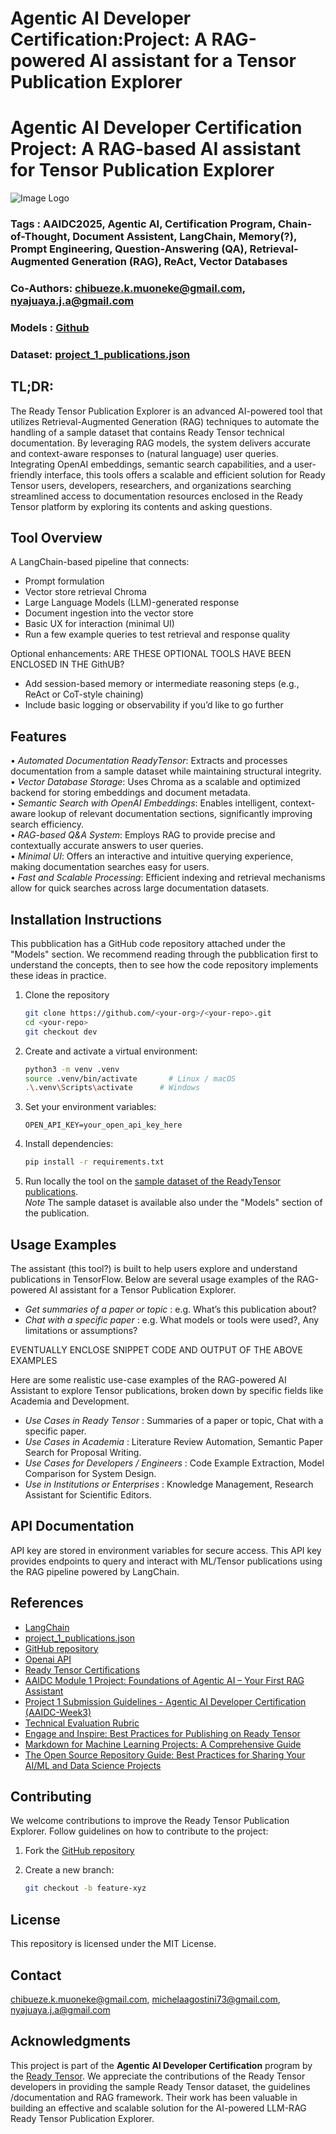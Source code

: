 # Agentic AI Developer Certification:Project: A RAG-powered AI assistant for a Tensor Publication Explorer  
# Agentic AI Developer Certification Project: A RAG-based AI assistant for Tensor Publication Explorer

![Image Logo](ChatGPT_Image_v2_resized.jpg)

### Tags : AAIDC2025, Agentic AI, Certification Program, Chain-of-Thought, Document Assistent, LangChain, Memory(?), Prompt Engineering, Question-Answering (QA), Retrieval-Augmented Generation (RAG), ReAct, Vector Databases
### Co-Authors: chibueze.k.muoneke@gmail.com, nyajuaya.j.a@gmail.com 
### Models : [Github](https://github.com/Joshua-Abok/rag_apk)
### Dataset: [project_1_publications.json](https://drive.google.com/drive/folders/1HAqLXL2W-sh8hqoBb1iSauJ_0wZVRxB9)


## TL;DR:
The Ready Tensor Publication Explorer is an advanced AI-powered tool that utilizes Retrieval-Augmented Generation (RAG) techniques to automate the handling of a sample dataset that contains Ready Tensor technical documentation. By leveraging RAG models, the system delivers accurate and context-aware responses to (natural language) user queries. Integrating OpenAI embeddings, semantic search capabilities, and a user-friendly interface, this tools offers a scalable and efficient solution for Ready Tensor users, developers, researchers, and organizations searching streamlined access to documentation resources enclosed in the Ready Tensor platform by exploring its contents and asking questions. 

 
## Tool Overview 
A LangChain-based pipeline that connects:
- Prompt formulation
- Vector store retrieval Chroma
- Large Language Models (LLM)-generated response
- Document ingestion into the vector store
- Basic UX for interaction (minimal UI)  
- Run a few example queries to test retrieval and response quality

Optional enhancements: ARE THESE OPTIONAL TOOLS HAVE BEEN ENCLOSED IN THE GithUB?  
- Add session-based memory or intermediate reasoning steps (e.g., ReAct or CoT-style chaining)
- Include basic logging or observability if you’d like to go further


## Features
• _Automated Documentation ReadyTensor_: Extracts and processes documentation from a sample dataset while maintaining structural integrity.  
• _Vector Database Storage_: Uses Chroma as a scalable and optimized backend for storing embeddings and document metadata.  
• _Semantic Search with OpenAI Embeddings_: Enables intelligent, context-aware lookup of relevant documentation sections, significantly improving search efficiency.  
• _RAG-based Q&A System_: Employs RAG to provide precise and contextually accurate answers to user queries.  
• _Minimal UI_: Offers an interactive and intuitive querying experience, making documentation searches easy for users.  
• _Fast and Scalable Processing_: Efficient indexing and retrieval mechanisms allow for quick searches across large documentation datasets.  


## Installation Instructions
This pubblication has a GitHub code repository attached under the "Models" section. We recommend reading through the pubblication first to understand the concepts, then to see how the code repository implements these ideas in practice.
1. Clone the repository
   ```bash
   git clone https://github.com/<your-org>/<your-repo>.git
   cd <your-repo>
   git checkout dev
   ```   
2. Create and activate a virtual environment:
   ```bash
   python3 -m venv .venv
   source .venv/bin/activate       # Linux / macOS
   .\.venv\Scripts\activate      # Windows
   ```
4. Set your environment variables:
   ```
   OPEN_API_KEY=your_open_api_key_here  
   ```
8. Install dependencies:
   ```bash
   pip install -r requirements.txt
   ```
9. Run locally the tool on the [sample dataset of the ReadyTensor publications](https://drive.google.com/drive/folders/1HAqLXL2W-sh8hqoBb1iSauJ_0wZVRxB9).  
    _Note_ The sample dataset is available also under the "Models" section of the publication.  


## Usage Examples   
The assistant (this tool?) is built to help users explore and understand publications in TensorFlow. Below are several usage examples of the RAG-powered AI assistant for a  Tensor Publication Explorer.  
- _Get summaries of a paper or topic_  : e.g. What’s this publication about?   
- _Chat with a specific paper_         : e.g. What models or tools were used?, Any limitations or assumptions?

EVENTUALLY ENCLOSE SNIPPET CODE AND OUTPUT OF THE ABOVE EXAMPLES   

Here are some realistic use-case examples of the RAG-powered AI Assistant to explore Tensor publications, broken down by specific fields like Academia and Development.
- _Use Cases in Ready Tensor_ : Summaries of a paper or topic, Chat with a specific paper.
- _Use Cases in Academia_ : Literature Review Automation, Semantic Paper Search for Proposal Writing.
- _Use Cases for Developers / Engineers_ :  Code Example Extraction, Model Comparison for System Design.
- _Use in Institutions or Enterprises_ : Knowledge Management, Research Assistant for Scientific Editors.


## API Documentation
API key are stored in environment variables for secure access. This API key provides endpoints to query and interact with ML/Tensor publications using the RAG pipeline powered by LangChain.


## References
- [LangChain](https://www.langchain.com/langchain)    
- [project_1_publications.json](https://drive.google.com/drive/folders/1HAqLXL2W-sh8hqoBb1iSauJ_0wZVRxB9)    
- [GitHub repository](https://github.com/Joshua-Abok/rag_apk)               
- [Openai API](https://platform.openai.com/account/api-keys)                 
- [Ready Tensor Certifications](https://app.readytensor.ai/hubs/ready_tensor_certifications)
- [AAIDC Module 1 Project: Foundations of Agentic AI – Your First RAG Assistant](https://app.readytensor.ai/publications/aaidc-module-1-project-foundations-of-agentic-ai-your-first-rag-assistant-4n07ViGCey0l)
- [Project 1 Submission Guidelines - Agentic AI Developer Certification (AAIDC-Week3)](https://app.readytensor.ai/publications/project-1-submission-guidelines-agentic-ai-developer-certification-aaidc-week3-BblNcQTBi5Os)  
- [Technical Evaluation Rubric](https://app.readytensor.ai/publications/WsaE5uxLBqnH)
- [Engage and Inspire: Best Practices for Publishing on Ready Tensor](https://app.readytensor.ai/publications/engage_and_inspire_best_practices_for_publishing_on_ready_tensor_SBgkOyUsP8qQ)
- [Markdown for Machine Learning Projects: A Comprehensive Guide](https://app.readytensor.ai/publications/markdown_for_machine_learning_projects_a_comprehensive_guide_LX9cbIx7mQs9)
- [The Open Source Repository Guide: Best Practices for Sharing Your AI/ML and Data Science Projects](https://app.readytensor.ai/publications/best-practices-for-ai-project-code-repositories-0llldKKtn8Xb)


## Contributing
We welcome contributions to improve the Ready Tensor Publication Explorer. Follow guidelines on how to contribute to the project:
1. Fork the [GitHub repository](https://github.com/Joshua-Abok/rag_apk)
   
2. Create a new branch:
   ```bash
   git checkout -b feature-xyz
   ```

## License
This repository is licensed under the MIT License. 


## Contact
chibueze.k.muoneke@gmail.com, michelaagostini73@gmail.com, nyajuaya.j.a@gmail.com 


## Acknowledgments
This project is part of the **Agentic AI Developer Certification**  program by the [Ready Tensor](https://www.readytensor.ai). We appreciate the contributions of the Ready Tensor developers in providing the sample Ready Tensor dataset, the guidelines /documentation and RAG framework. Their work has been valuable in building an effective and scalable solution for the AI-powered LLM-RAG Ready Tensor Publication Explorer.

